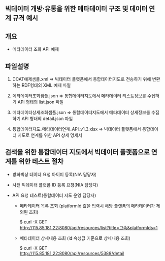 ## 빅데이터 개방‧유통을 위한 메타데이터 구조 및 데이터 연계 규격 예시

## 개요 
- 메타데이터 조회 API 예제 

## 파일설명
1. DCAT예제샘플.xml
   => 빅데이터 플랫폼에서 통합데이터지도로 전송하기 위해 변환하는 RDF형태의 XML 예제 파일

2. 메타데이터조회샘플.json
   => 통합데이터지도에서 메타데이터 리스트정보를 수집하기 API 형태의 list.json 파일

3. 메타데이터상세조회샘플.json
   => 통합데이터지도에서 메타데이터 상세정보를 수집하기 API 형태의 detail.json 파일

4. 통합데이터지도_메타데이터연계_API_v1.3.xlsx
   => 빅데이터 플랫폼에서 통합데이터 지도로 연계를 위한 API 상세 명세서

## 검색을 위한 통합데이터 지도에서 빅데이터 플랫폼으로 연계를 위한 테스트 절차
- 방화벽상 데이터 요청 아이피 등록(NIA 담당자)

- 사전 빅데이터 플랫폼 ID 등록 요청(NIA 담당자)

- API 요청 테스트(통합데이터 지도 운영 담당자)
  - 메타데이터 목록 조회 (platformId 값을 입력시 해당 플랫폼의 메타데이터가 제외된 조회)
  
      $ curl -X GET \
        http://115.85.181.22:8080/api/resources/list?title=고속&platformIds=1
        
  - 메타데이터 상세내용 조회 (id 속성값 기준으로 상세내용 조회)
    
      $ curl -X GET \
        http://115.85.181.22:8080/api/resources/5388/detail
    
